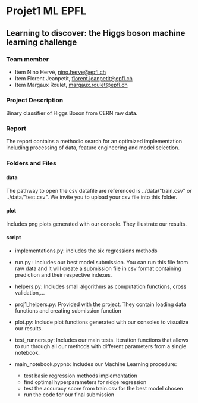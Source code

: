 # Projet1 ML EPFL

## Learning to discover: the Higgs boson machine learning challenge

### Team member
* Item Nino Hervé, nino.herve@epfl.ch
* Item Florent Jeanpetit, florent.jeanpetit@epfl.ch
* Item Margaux Roulet, margaux.roulet@epfl.ch

### Project Description
Binary classifier of Higgs Boson from CERN raw data.

### Report
The report contains a methodic search for an optimized implementation including processing of data, feature engineering and model selection.

### Folders and Files
#### data
The pathway to open the csv datafile are referenced is ../data/"train.csv" or ../data/"test.csv". We invite you to upload your csv file into this folder.

#### plot
Includes png plots generated with our console. They illustrate our results.

#### script
* implementations.py: includes the six regressions methods
* run.py : Includes our best model submission. You can run this file from raw data and it will create a submission file in csv format containing prediction and their respective indexes.
* helpers.py: Includes small algorithms as computation functions, cross validation,...
* proj1_helpers.py: Provided with the project. They contain loading data functions and creating submission function
* plot.py: Include plot functions generated with our consoles to visualize our results.
* test_runners.py: Includes our main tests. Iteration functions that allows to run through all our methods with different parameters from a single notebook.

* main_notebook.pypnb: Includes our Machine Learning procedure:
  * test basic regression methods implementation
  * find optimal hyperparameters for ridge regression
  * test the accuracy score from train.csv for the best model chosen
  * run the code for our final submission
